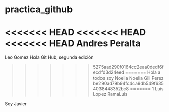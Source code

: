 # practica_github
<<<<<<< HEAD
<<<<<<< HEAD
<<<<<<< HEAD
Andres Peralta
=======
Leo Gomez
Hola Git Hub, segunda edición
>>>>>>> 5275aad290f0164cc2eaa0dedf6fecdfd3d24eed
=======
Hola a todos soy Noelia
Noelia Gili Perez
>>>>>>> be290ad79b94fc4ca9db549f6354038448352bc8
=======
1 Luis Lopez
>>>>>>> RamaLuis


Soy Javier

